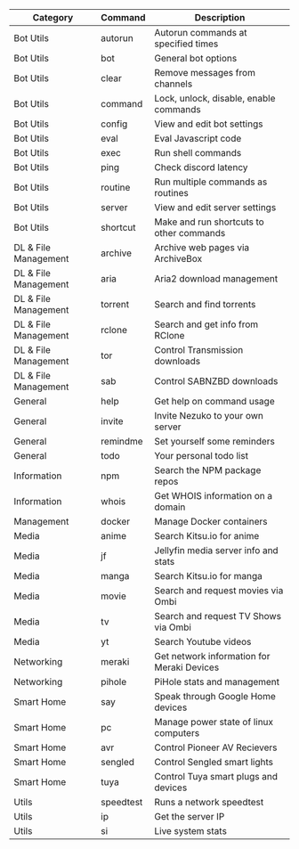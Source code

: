 | Category             | Command   | Description                                |
| -------------------- | --------- | ------------------------------------------ |
| Bot Utils            | autorun   | Autorun commands at specified times        |
| Bot Utils            | bot       | General bot options                        |
| Bot Utils            | clear     | Remove messages from channels              |
| Bot Utils            | command   | Lock, unlock, disable, enable commands     |
| Bot Utils            | config    | View and edit bot settings                 |
| Bot Utils            | eval      | Eval Javascript code                       |
| Bot Utils            | exec      | Run shell commands                         |
| Bot Utils            | ping      | Check discord latency                      |
| Bot Utils            | routine   | Run multiple commands as routines          |
| Bot Utils            | server    | View and edit server settings              |
| Bot Utils            | shortcut  | Make and run shortcuts to other commands   |
| DL & File Management | archive   | Archive web pages via ArchiveBox           |
| DL & File Management | aria      | Aria2 download management                  |
| DL & File Management | torrent   | Search and find torrents                   |
| DL & File Management | rclone    | Search and get info from RClone            |
| DL & File Management | tor       | Control Transmission downloads             |
| DL & File Management | sab       | Control SABNZBD downloads                  |
| General              | help      | Get help on command usage                  |
| General              | invite    | Invite Nezuko to your own server           |
| General              | remindme  | Set yourself some reminders                |
| General              | todo      | Your personal todo list                    |
| Information          | npm       | Search the NPM package repos               |
| Information          | whois     | Get WHOIS information on a domain          |
| Management           | docker    | Manage Docker containers                   |
| Media                | anime     | Search Kitsu.io for anime                  |
| Media                | jf        | Jellyfin media server info and stats       |
| Media                | manga     | Search Kitsu.io for manga                  |
| Media                | movie     | Search and request movies via Ombi         |
| Media                | tv        | Search and request TV Shows via Ombi       |
| Media                | yt        | Search Youtube videos                      |
| Networking           | meraki    | Get network information for Meraki Devices |
| Networking           | pihole    | PiHole stats and management                |
| Smart Home           | say       | Speak through Google Home devices          |
| Smart Home           | pc        | Manage power state of linux computers      |
| Smart Home           | avr       | Control Pioneer AV Recievers               |
| Smart Home           | sengled   | Control Sengled smart lights               |
| Smart Home           | tuya      | Control Tuya smart plugs and devices       |
| Utils                | speedtest | Runs a network speedtest                   |
| Utils                | ip        | Get the server IP                          |
| Utils                | si        | Live system stats                          |